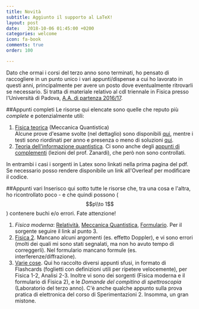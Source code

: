 ```yaml
---
title: Novità
subtitle: Aggiunto il supporto al LaTeX!
layout: post
date:   2018-10-06 01:45:00 +0200
categories: welcome
icon: fa-book
comments: true
order: 100

---
```


Dato che ormai i corsi del terzo anno sono terminati, ho pensato di raccogliere in un punto unico i vari appunti/dispense a cui ho lavorato in questi anni, principalmente per avere un posto dove eventualmente ritrovarli se necessario. Si tratta di materiale relativo al cdl triennale in Fisica presso l'Università di Padova, [A.A. di partenza 2016/17](https://didattica.unipd.it/off/2016/LT/SC/SC1158/000ZZ).

##Appunti completi
Le risorse qui elencate sono quelle che reputo più _complete_ e potenzialmente utili:
1.  [Fisica teorica](https://drive.google.com/open?id=1q0yrQNs-9_2EH3r6irQlpMr8MoiWNe-C) (Meccanica Quantistica) <br/> 
Alcune prove d'esame svolte (nel dettaglio) sono disponibili [qui](https://drive.google.com/open?id=1ZLbKK-93zoVEQzkp1MLd4Vyc5ZxRDiyx), mentre i testi sono riordinati per anno e presenza o meno di soluzioni [qui](https://drive.google.com/open?id=12AV0nRdaeDvKLF-Zq0mhQvUEMqn6DKbL).
2. [Teoria dell'informazione quantistica](https://drive.google.com/open?id=1AFjHJZqn9P_cYYHNMwQrlpZudnniUK7K). Ci sono anche degli [appunti di complementi](http://bit.ly/2XE0ePk) (lezioni del prof. Zanardi), che però non sono controllati.

In entrambi i casi i sorgenti in Latex sono linkati nella prima pagina del pdf. Se necessario posso rendere disponibile un link all'Overleaf per modificare il codice.

##Appunti vari
Inserisco qui sotto tutte le risorse che, tra una cosa e l'altra, ho ricontrollato poco - e che quindi possono ($$p\\to 1$$) contenere buchi e/o errori. Fate attenzione!
1. *Fisica moderna*: [Relatività](http://bit.ly/2AaLcYL), [Meccanica Quantistica](http://bit.ly/2Cf1qS8), [Formulario](http://bit.ly/2PFH8EY). Per il sorgente seguire il link al punto 3.
2. [Fisica 2](https://drive.google.com/drive/folders/15P5iLDF_fj9O61y0msCCrSFhgJhQ5Py7?usp=sharing). Mancano alcuni argomenti (es. effetto Doppler), e vi sono errori (molti dei quali mi sono stati segnalati, ma non ho avuto tempo di correggerli). Nel formulario mancano formule (es. interferenze/diffrazione).
3. [Varie cose](https://drive.google.com/open?id=1kTCcJ0Cg8arRkieBUf_iFGhZooRvMVZm). Qui ho raccolto diversi appunti sfusi, in formato di Flashcards (foglietti con definizioni utili per ripetere velocemente), per Fisica 1-2, Analisi 2-3. Inoltre vi sono dei sorgenti (Fisica moderna e il formulario di Fisica 2), e le *Domande del compitino di spettroscopia* (Laboratorio del terzo anno). C'è anche qualche appunto sulla prova pratica di elettronica del corso di Sperimentazioni 2. Insomma, un gran mistone.

